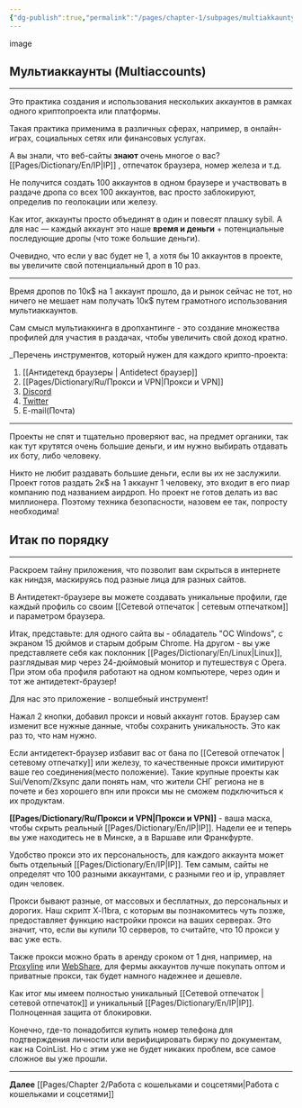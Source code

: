 ```yaml
---
{"dg-publish":true,"permalink":"/pages/chapter-1/subpages/multiakkaunty/"}
---
```



image

## Мультиаккаунты (Multiaccounts)
---
Это практика создания и использования нескольких аккаунтов в рамках одного криптопроекта или платформы.

Такая практика применима в различных сферах, например, в онлайн-играх, социальных сетях или финансовых услугах.

А вы знали, что веб-сайты **знают** очень многое о вас? [[Pages/Dictionary/En/IP\|IP]] , отпечаток браузера, номер железа и т.д.

Не получится создать 100 аккаунтов в одном браузере и участвовать в раздаче дропа со всех 100 аккаунтов, вас просто заблокируют, определив по геолокации или железу.

Как итог, аккаунты просто объединят в один и повесят плашку sybil. А для нас — каждый аккаунт это наше **время и деньги** + потенциальные последующие дропы (что тоже большие деньги).

Очевидно, что если у вас будет не 1, а хотя бы 10 аккаунтов в проекте, вы увеличите свой потенциальный дроп в 10 раз.

---
Время дропов по 10к$ на 1 аккаунт прошло, да и рынок сейчас не тот, но ничего не мешает нам получать 10к$ путем грамотного использования мультиаккаунтов.

Cам смысл мультиаккинга в дропхантинге - это создание множества профилей для участия в раздачах, чтобы увеличить свой доход кратно.

_Перечень инструментов, который нужен для каждого крипто-проекта:

1. [[Антидетекд браузеры \| Antidetect браузер]]
2. [[Pages/Dictionary/Ru/Прокси и VPN\|Прокси и VPN]]
3. [Discord](https://discord.com)
4. [Twitter](https://twitter.com)
5. E-mail(Почта)

---
Проекты не спят и тщательно проверяют вас, на предмет органики, так как тут крутятся очень большие деньги, и им нужно выбирать отдавать их боту, либо человеку.

Никто не любит раздавать большие деньги, если вы их не заслужили. Проект готов раздать 2к$ на 1 аккаунт 1 человеку, это входит в его пиар компанию под названием аирдроп. Но проект не готов делать из вас миллионера. Поэтому техника безопасности, назовем ее так, попросту необходима!

## Итак по порядку
---
Раскроем тайну приложения, что позволит вам скрыться в интернете как ниндзя, маскируясь под разные лица для разных сайтов.

В Антидетект-браузере вы можете создавать уникальные профили, где каждый профиль со своим [[Сетевой отпечаток \| сетевым отпечатком]] и параметром браузера.

Итак, представьте: для одного сайта вы - обладатель "ОС Windows", с экраном 15 дюймов и старым добрым Chrome. На другом - вы уже представляете себя как поклонник [[Pages/Dictionary/En/Linux\|Linux]], разглядывая мир через 24-дюймовый монитор и путешествуя с Opera. При этом оба профиля работают на одном компьютере, через один и тот же антидетект-браузер!

Для нас это приложение - волшебный инструмент!

Нажал 2 кнопки, добавил прокси и новый аккаунт готов. Браузер сам изменит все нужные данные, чтобы сохранить уникальность. Это как раз то, что нам нужно.

Если антидетект-браузер избавит вас от бана по [[Сетевой отпечаток \| сетевому отпечатку]]  или железу, то качественные прокси имитируют ваше гео соединения(место положение). Такие крупные проекты как Sui/Venom/Zksync дали понять нам, что жители СНГ региона не в почете и без хорошего впн или прокси мы не сможем подключиться к их продуктам.

**[[Pages/Dictionary/Ru/Прокси и VPN\|Прокси и VPN]]** - ваша маска, чтобы скрыть реальный [[Pages/Dictionary/En/IP\|IP]]. Надели ее и теперь вы уже находитесь не в Минске, а в Варшаве или Франкфурте.

Удобство прокси это их персональность, для каждого аккаунта может быть отдельный [[Pages/Dictionary/En/IP\|IP]]. Тем самым, сайты не определят что 100 разными аккаунтами, с разными гео и ip, управляет один человек.

Прокси бывают разные, от массовых и бесплатных, до персональных и дорогих. Наш скрипт X-l1bra, с которым вы познакомитесь чуть позже, предоставляет функцию настройки прокси на ваших серверах. Это значит, что, если вы купили 10 серверов, то считайте, что 10 прокси у вас уже есть.

Также прокси можно брать в аренду сроком от 1 дня, например, на [Proxyline]() или [WebShare](), для фермы аккаунтов лучше покупать оптом и приватные прокси, так будет намного надежнее и дешевле.

Как итог мы имеем полностью уникальный [[Сетевой отпечаток \| сетевой отпечаток]] и уникальный [[Pages/Dictionary/En/IP\|IP]]. Полноценная защита от блокировки.

Конечно, где-то понадобится купить номер телефона для подтверждения личности или верифицировать биржу по документам, как на CoinList. Но с этим уже не будет никаких проблем, все самое сложное вы уже прошли.

---

**Далее** [[Pages/Chapter 2/Работа с кошельками и соцсетями\|Работа с кошельками и соцсетями]]
